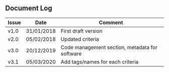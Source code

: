 ## Document Log

| Issue | Date | Comment |
|----------|----------|----------|
| v1.0 | 31/01/2018 | First draft version |
| v2.0 | 05/02/2018 | Updated criteria |
| v3.0 | 20/12/2019 | Code management section, metadata for software |
| v3.1 | 05/03/2020 | Add tags/names for each criteria |
